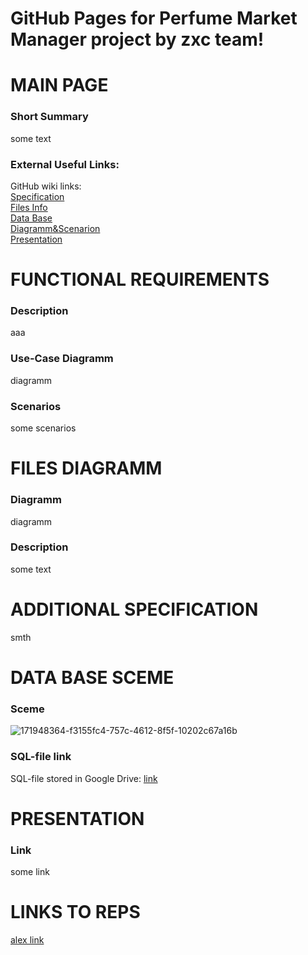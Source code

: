 # GitHub Pages for Perfume Market Manager project by zxc team!

# MAIN PAGE

### Short Summary
some text<br>

### External Useful Links:
GitHub wiki links:<br>
[Specification](https://github.com/fpmi-tp2022/labrabota5t1-zxc/wiki/Additional-Specification)<br>
[Files Info](https://github.com/fpmi-tp2022/labrabota5t1-zxc/wiki/Application-Files)<br>
[Data Base](https://github.com/fpmi-tp2022/labrabota5t1-zxc/wiki/DataBase-Sceme)<br>
[Diagramm&Scenarion](https://github.com/fpmi-tp2022/labrabota5t1-zxc/wiki/Functional-Preferences)<br>
[Presentation](https://github.com/fpmi-tp2022/labrabota5t1-zxc/wiki/Project-Presentation)<br>

# FUNCTIONAL REQUIREMENTS

### Description
aaa<br>

### Use-Case Diagramm
diagramm<br>

### Scenarios
some scenarios<br>

# FILES DIAGRAMM

### Diagramm
diagramm<br>

### Description
some text<br>

# ADDITIONAL SPECIFICATION
smth<br>

# DATA BASE SCEME

### Sceme
![171948364-f3155fc4-757c-4612-8f5f-10202c67a16b](https://user-images.githubusercontent.com/78850311/171958121-22a8a496-b7e8-48f8-8c14-2cf39ec84e18.png)<br>

### SQL-file link

SQL-file stored in Google Drive: [link](https://drive.google.com/file/d/1JJQ1AbmioY6lVxIbXAnSFGl4Y1sBX4Fj/view?usp=sharing)<br>

# PRESENTATION

### Link
some link<br>

# LINKS TO REPS
[alex link](https://github.com/alekseykrazhev/github-pages-with-jekyll)<br>
